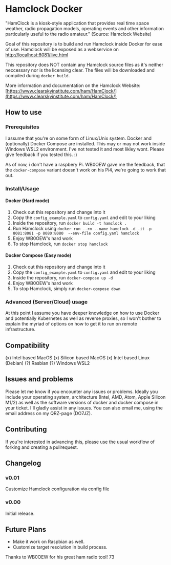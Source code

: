 # Hamclock Docker

"HamClock is a kiosk-style application that provides real time space weather, radio propagation models, operating events and other information particularly useful to the radio amateur." (Source: Hamclock Website)

Goal of this repository is to build and run Hamclock inside Docker for ease of use.
Hamclock will be exposed as a webservice on [http://localhost:8081/live.html](http://localhost:8081/live.html)

This repository does NOT contain any Hamclock source files as it's neither neccessary nor is the licensing clear. The files will be downloaded and compiled during `docker build`.

More information and documentation on the Hamclock Website:
[https://www.clearskyinstitute.com/ham/HamClock/](https://www.clearskyinstitute.com/ham/HamClock/)

## How to use
### Prerequisites
I assume that you're on some form of Linux/Unix system.
Docker and (optionally) Docker Compose are installed.
This may or may not work inside Windows WSL2 environment. I've not tested it and most likley wont. Please give feedback if you tested this. :)

As of now, i don't have a raspbery Pi. WB0OEW gave me the feedback, that the `docker-compose` variant doesn't work on his Pi4, we're going to work that out.

### Install/Usage
#### Docker (Hard mode)
1. Check out this repository and change into it
2. Copy the `config_example.yaml` to `config.yaml` and edit to your liking
3. Inside the repository, run `docker build -t hamclock .`
4. Run Hamclock using `docker run --rm --name hamclock -d -it -p 8081:8081 -p 8080:8080  --env-file config.yaml hamclock`
5. Enjoy WB0OEW's hard work
6. To stop Hamclock, run `docker stop hamclock`

#### Docker Compose (Easy mode)
1. Check out this repository and change into it
2. Copy the `config_example.yaml` to `config.yaml` and edit to your liking
3. Inside the repository, run `docker-compose up -d`
4. Enjoy WB0OEW's hard work
5. To stop Hamclock, simply run `docker-compose down`

### Advanced (Server/Cloud) usage
At this point I assume you have deeper knowledge on how to use Docker and potentially Kubernetes as well as reverse proxies, so I won't bother to explain the myriad of options on how to get it to run on remote infrastructure.

## Compatibility
(x) Intel based MacOS
(x) Silicon based MacOS
(x) Intel based Linux (Debian)
(?) Rasbian
(?) Windows WSL2

## Issues and problems
Please let me know if you encounter any issues or problems. Ideally you include your operating system, architecture (Intel, AMD, Atom, Apple Silicon M1/2) as well as the software versions of docker and docker compose in your ticket. I'll gladly assist in any issues. You can also email me, using the email address on my QRZ-page (DO7JZ).

## Contributing
If you're interested in advancing this, please use the usual workflow of forking and creating a pullrequest.


## Changelog
### v0.01
Customize Hamclock configuration via config file
### v0.00
Initial release.

## Future Plans
* Make it work on Raspbian as well.
* Customize target resolution in build process.

Thanks to WB0OEW for his great ham radio tool!
73

